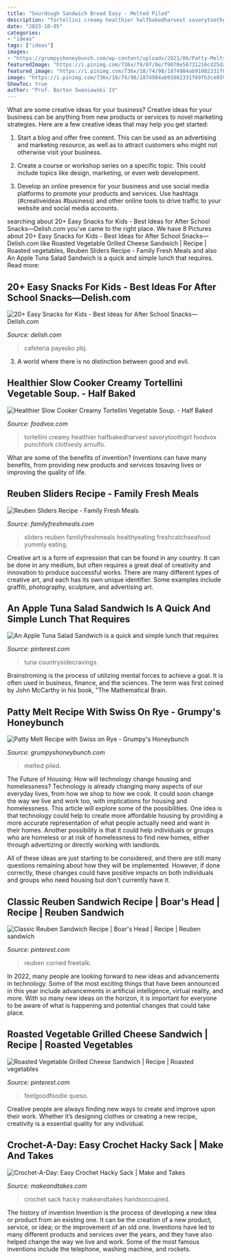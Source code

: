 ```yaml
---
title: "Sourdough Sandwich Bread Easy - Melted Piled"
description: "Tortellini creamy healthier halfbakedharvest savorytoothgirl foodvox punchfork clothiesly arnulfo"
date: "2023-10-05"
categories:
- "ideas"
tags: ["ideas"]
images:
- "https://grumpyshoneybunch.com/wp-content/uploads/2021/06/Patty-Melts-7.jpg"
featuredImage: "https://i.pinimg.com/736x/f9/07/8e/f9078e56731216cd25dab88da5c6dcc2.jpg"
featured_image: "https://i.pinimg.com/736x/18/74/98/1874984ab91082331f69fb3ce859cca1.jpg"
image: "https://i.pinimg.com/736x/18/74/98/1874984ab91082331f69fb3ce859cca1.jpg"
ShowToc: true
author: "Prof. Barton Swaniawski IV"
---
```



What are some creative ideas for your business?
Creative ideas for your business can be anything from new products or services to novel marketing strategies. Here are a few creative ideas that may help you get started:
1. Start a blog and offer free content. This can be used as an advertising and marketing resource, as well as to attract customers who might not otherwise visit your business.

2. Create a course or workshop series on a specific topic. This could include topics like design, marketing, or even web development.

3. Develop an online presence for your business and use social media platforms to promote your products and services. Use hashtags (#creativeideas #business) and other online tools to drive traffic to your website and social media accounts.


	

		
searching about 20+ Easy Snacks for Kids - Best Ideas for After School Snacks—Delish.com you've came to the right place. We have 8 Pictures about 20+ Easy Snacks for Kids - Best Ideas for After School Snacks—Delish.com like Roasted Vegetable Grilled Cheese Sandwich | Recipe | Roasted vegetables, Reuben Sliders Recipe - Family Fresh Meals and also An Apple Tuna Salad Sandwich is a quick and simple lunch that requires. Read more:
		
    
## 20+ Easy Snacks For Kids - Best Ideas For After School Snacks—Delish.com

<img loading=lazy src="https://hips.hearstapps.com/del.h-cdn.co/assets/18/01/640x959/gallery-1515017331-delish-kids-pbj-apples-pin-01.jpg?resize=768:*" onerror="this.onerror=null;this.src='https://tse4.mm.bing.net/th?id=OIP.sDXafrBSNGx88QfhPhhyIQHaLG&amp;pid=15.1';" alt="20+ Easy Snacks for Kids - Best Ideas for After School Snacks—Delish.com">

_Source: delish.com_

>cafeteria payesko pbj. 

	

3. A world where there is no distinction between good and evil. 

    
## Healthier Slow Cooker Creamy Tortellini Vegetable Soup. - Half Baked

<img loading=lazy src="https://foodvox.com/wp-content/uploads/2021/03/Healthier-Slow-Cooker-Creamy-Tortellini-Vegetable-Soup.-Half-Baked-1024x1536.jpg" onerror="this.onerror=null;this.src='https://tse4.mm.bing.net/th?id=OIP.xUES2Oq4nW2DU_S-40xX_gHaLH&amp;pid=15.1';" alt="Healthier Slow Cooker Creamy Tortellini Vegetable Soup. - Half Baked">

_Source: foodvox.com_

>tortellini creamy healthier halfbakedharvest savorytoothgirl foodvox punchfork clothiesly arnulfo. 

	

What are some of the benefits of invention?
Inventions can have many benefits, from providing new products and services tosaving lives or improving the quality of life.

    
## Reuben Sliders Recipe - Family Fresh Meals

<img loading=lazy src="https://www.familyfreshmeals.com/wp-content/uploads/2017/01/Reuben-Sliders-Recipe-FamilyFreshMeals.com_.jpg" onerror="this.onerror=null;this.src='https://tse4.mm.bing.net/th?id=OIP.MZGjS8ZoEOg-H8hWK0ZMFAHaLL&amp;pid=15.1';" alt="Reuben Sliders Recipe - Family Fresh Meals">

_Source: familyfreshmeals.com_

>sliders reuben familyfreshmeals healthyeating freshcatchseafood yummly eating. 

	

Creative art is a form of expression that can be found in any country. It can be done in any medium, but often requires a great deal of creativity and innovation to produce successful works. There are many different types of creative art, and each has its own unique identifier. Some examples include graffiti, photography, sculpture, and advertising art.

    
## An Apple Tuna Salad Sandwich Is A Quick And Simple Lunch That Requires

<img loading=lazy src="https://i.pinimg.com/736x/99/e6/98/99e69801b10441ca7779393105a560fb.jpg" onerror="this.onerror=null;this.src='https://tse2.mm.bing.net/th?id=OIP.KhobEfCFkzMH-215QwqWpAHaLH&amp;pid=15.1';" alt="An Apple Tuna Salad Sandwich is a quick and simple lunch that requires">

_Source: pinterest.com_

>tuna countrysidecravings. 

	

Brainstroming is the process of utilizing mental forces to achieve a goal. It is often used in business, finance, and the sciences. The term was first coined by John McCarthy in his book, "The Mathematical Brain.

    
## Patty Melt Recipe With Swiss On Rye - Grumpy&#039;s Honeybunch

<img loading=lazy src="https://grumpyshoneybunch.com/wp-content/uploads/2021/06/Patty-Melts-7.jpg" onerror="this.onerror=null;this.src='https://tse4.mm.bing.net/th?id=OIP.K2zXos7NHGESLGj3NiFCeQHaLH&amp;pid=15.1';" alt="Patty Melt Recipe with Swiss on Rye - Grumpy&#039;s Honeybunch">

_Source: grumpyshoneybunch.com_

>melted piled. 

	

The Future of Housing: How will technology change housing and homelessness?
Technology is already changing many aspects of our everyday lives, from how we shop to how we cook. It could soon change the way we live and work too, with implications for housing and homelessness. This article will explore some of the possibilities. 
One idea is that technology could help to create more affordable housing by providing a more accurate representation of what people actually need and want in their homes. Another possibility is that it could help individuals or groups who are homeless or at risk of homelessness to find new homes, either through advertizing or directly working with landlords. 

All of these ideas are just starting to be considered, and there are still many questions remaining about how they will be implemented. However, if done correctly, these changes could have positive impacts on both individuals and groups who need housing but don't currently have it.

    
## Classic Reuben Sandwich Recipe | Boar&#039;s Head | Recipe | Reuben Sandwich

<img loading=lazy src="https://i.pinimg.com/736x/18/74/98/1874984ab91082331f69fb3ce859cca1.jpg" onerror="this.onerror=null;this.src='https://tse1.mm.bing.net/th?id=OIP.rIA22BPvAUl1CNfjY-kc5QHaFj&amp;pid=15.1';" alt="Classic Reuben Sandwich Recipe | Boar&#039;s Head | Recipe | Reuben sandwich">

_Source: pinterest.com_

>reuben corned freetalk. 

	

In 2022, many people are looking forward to new ideas and advancements in technology. Some of the most exciting things that have been announced in this year include advancements in artificial intelligence, virtual reality, and more. With so many new ideas on the horizon, it is important for everyone to be aware of what is happening and potential changes that could take place.

    
## Roasted Vegetable Grilled Cheese Sandwich | Recipe | Roasted Vegetables

<img loading=lazy src="https://i.pinimg.com/736x/f9/07/8e/f9078e56731216cd25dab88da5c6dcc2.jpg" onerror="this.onerror=null;this.src='https://tse4.mm.bing.net/th?id=OIP.C2JBcPdQQLPfuc6cxD5SxwHaLH&amp;pid=15.1';" alt="Roasted Vegetable Grilled Cheese Sandwich | Recipe | Roasted vegetables">

_Source: pinterest.com_

>feelgoodfoodie queso. 

	

Creative people are always finding new ways to create and improve upon their work. Whether it’s designing clothes or creating a new recipe, creativity is a essential quality for any individual.

    
## Crochet-A-Day: Easy Crochet Hacky Sack | Make And Takes

<img loading=lazy src="https://makeandtakes.com/wp-content/uploads/Amigurumi-Crochet-Hacky-Sack-Pattern-by-handsoccupied.com-for-@makeandtakes.com-crochetaday.jpg" onerror="this.onerror=null;this.src='https://tse2.mm.bing.net/th?id=OIP.jOaE85VKvdgQGueD3_AtIQHaKW&amp;pid=15.1';" alt="Crochet-A-Day: Easy Crochet Hacky Sack | Make and Takes">

_Source: makeandtakes.com_

>crochet sack hacky makeandtakes handsoccupied. 

	

The history of invention
Invention is the process of developing a new idea or product from an existing one. It can be the creation of a new product, service, or idea; or the improvement of an old one. Inventions have led to many different products and services over the years, and they have also helped change the way we live and work. Some of the most famous inventions include the telephone, washing machine, and rockets.

